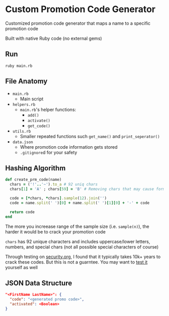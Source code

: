 # Custom Promotion Code Generator
Customized promotion code generator that maps a name to a specific promotion code

Built with native Ruby code (no external gems)

## Run
```
ruby main.rb
```

## File Anatomy
- `main.rb`
  - Main script
- `helpers.rb`
  - `main.rb`'s helper functions:
    - `add()`
    - `activate()`
    - `get_code()`
- `utils.rb`
  - Smaller repeated functions such `get_name()` and `print_seperator()`
- `data.json`
  - Where promotion code information gets stored
  - `.gitignore`d for your safety

## Hashing Algorithm
```Ruby
def create_prm_code(name)
  chars = ('!'..'~').to_a # 92 uniq chars
  chars[1] = 'A' ; chars[59] = 'B' # Removing chars that may cause form failure

  code = [*chars, *chars].sample(12).join('')
  code = name.split(' ')[0] + name.split(' ')[1][0] + '-' + code

  return code
end
```
The more you increease range of the sample size (i.e. `sample(n)`), the harder
it would be to crack your promotion code

`chars` has 92 unique characters and includes uppercase/lower letters, numbers, and special chars (not all possible special characters of course)
  
Through testing on [security.org](www.security.org), I found that it typically takes 10k+ years to crack these codes. But this is not a guarntee. You may want to [test it](https://www.security.org/how-secure-is-my-password/) yourself as well


## JSON Data Structure
```JSON
"<FirstName LastName>": {
  "code": "<generated promo code>",
  "activated": <Boolean>
}
```
